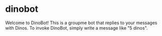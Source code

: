 # dinobot

Welcome to DinoBot! This is a groupme bot that replies to your messages with Dinos. To invoke DinoBot, simply write a message like "5 dinos". 
